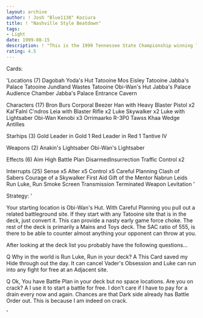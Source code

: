 ```yaml
---
layout: archive
author: ! Josh "Blue1138" Koziura
title: ! "Nashville Style Beatdown"
tags:
- Light
date: 1999-08-15
description: ! "This is the 1999 Tennessee State Championship winning light deck."
rating: 4.5
---
```

Cards: 

'Locations (7)
Dagobah Yoda's Hut
Tatooine Mos Eisley
Tatooine Jabba's Palace
Tatooine Jundland Wastes
Tatooine Obi-Wan's Hut
Jabba's Palace Audience Chamber
Jabba's Palace Entrance Cavern

Characters (17)
Bron Burs
Corporal Beezer
Han with Heavy Blaster Pistol x2
Kal'Falnl C'ndros
Leia with Blaster Rifle x2
Luke Skywalker x2
Luke with Lightsaber
Obi-Wan Kenobi x3
Orrimaarko
R-3P0
Tawss Khaa
Wedge Antilles

Starhips (3)
Gold Leader in Gold 1
Red Leader in Red 1
Tantive IV

Weapons (2)
Anakin's Lightsaber
Obi-Wan's Lightsaber

Effects (6)
Aim High
Battle Plan
DisarmedInsurrection
Traffic Control x2

Interrupts (25)
Sense x5
Alter x5
Control x5
Careful Planning
Clash of Sabers
Courage of a Skywalker
First Aid
Gift of the Mentor
Nabrun Leids
Run Luke, Run
Smoke Screen
Transmission Terminated
Weapon Levitation
'

Strategy: '

Your starting location is Obi-Wan's Hut. With
Careful Planning you pull out a related
battleground site. If they start with any Tatooine
 site that is in the deck, just convert it. This
can provide a nasty early game force choke. The
rest of the deck is primarily a Mains and Toys deck.
The SAC ratio of 555, is there to be able to counter
almost anything your opponent can throw at you.

After looking at the deck list you probably have
 the following questions...

Q Why in the world is Run Luke, Run in your deck?
A This Card saved my Hide through out the day. It
can cancel Vader's Obsession and Luke can run into
any fight for free at an Adjacent site.

Q Ok, You have Battle Plan in your deck but no space
locations. Are you on crack?
A I use it to start a battle for free. I don't
 care if I have to pay for a drain every now and
again. Chances are that Dark side already has Battle
 Order out. This is because I am indeed on crack.

'